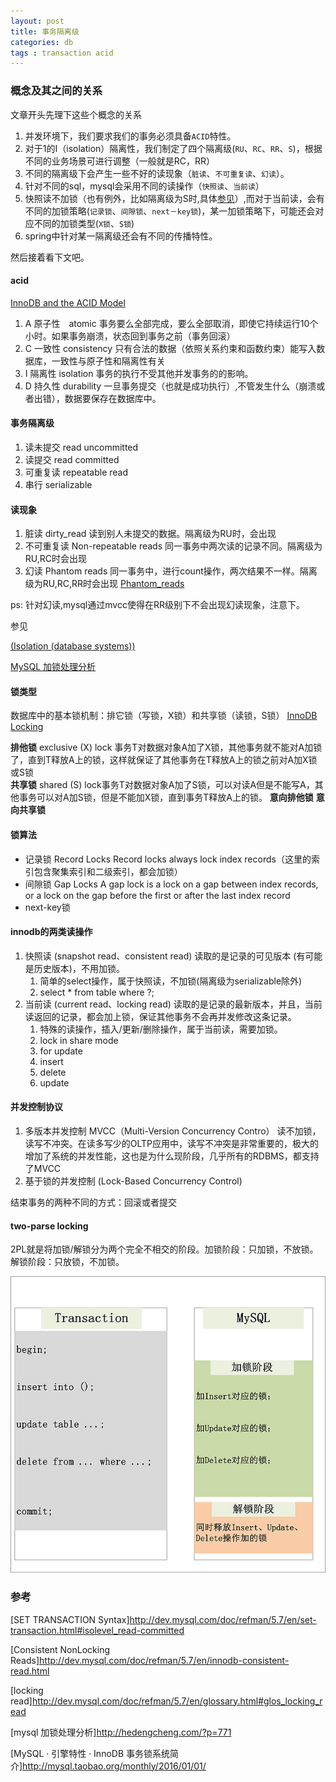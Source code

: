 ```yaml
---
layout: post
title: 事务隔离级
categories: db
tags : transaction acid
---
```


### 概念及其之间的关系  

文章开头先理下这些个概念的关系

1.  并发环境下，我们要求我们的事务必须具备`ACID`特性。
2.  对于1的I（isolation）隔离性，我们制定了四个隔离级(`RU`、`RC`、`RR`、`S`)，根据不同的业务场景可进行调整（一般就是RC，RR）
3.  不同的隔离级下会产生一些不好的读现象（`脏读`、`不可重复读`、`幻读`）。
4.  针对不同的sql，mysql会采用不同的读操作（`快照读`、`当前读`）
5.  快照读不加锁（也有例外，比如隔离级为S时,具体[参见](http://mysql.taobao.org/monthly/2016/01/01/)）,而对于当前读，会有不同的加锁策略(`记录锁`、`间隙锁`、`next－key锁`)，某一加锁策略下，可能还会对应不同的加锁类型(`X锁`、`S锁`)
6.  spring中针对某一隔离级还会有不同的传播特性。

然后接着看下文吧。

#### acid

[InnoDB and the ACID Model](https://dev.mysql.com/doc/refman/5.7/en/mysql-acid.html)

1.  A 原子性　atomic 事务要么全部完成，要么全部取消，即使它持续运行10个小时。如果事务崩溃，状态回到事务之前（事务回滚）
2.  C 一致性  consistency 只有合法的数据（依照关系约束和函数约束）能写入数据库，一致性与原子性和隔离性有关
3.  I 隔离性  isolation 事务的执行不受其他并发事务的的影响。
4.  D 持久性  durability 一旦事务提交（也就是成功执行）,不管发生什么（崩溃或者出错），数据要保存在数据库中。

#### 事务隔离级

1.  读未提交 read uncommitted
2.  读提交  read committed
3.  可重复读 repeatable read
4.  串行  serializable

#### 读现象 

1.  脏读 dirty_read 读到别人未提交的数据。隔离级为RU时，会出现
2.  不可重复读 Non-repeatable reads  同一事务中两次读的记录不同。隔离级为RU,RC时会出现
3.  幻读 Phantom reads 同一事务中，进行count操作，两次结果不一样。隔离级为RU,RC,RR时会出现 [Phantom_reads](https://en.wikipedia.org/wiki/Isolation_%28database_systems%29%23Phantom_reads)

ps: 针对幻读,mysql通过mvcc使得在RR级别下不会出现幻读现象，注意下。

参见

[(Isolation (database systems))](https://en.wikipedia.org/wiki/Isolation_%28database_systems%29)    

[MySQL 加锁处理分析](http://hedengcheng.com/?p=771)

#### 锁类型

数据库中的基本锁机制：排它锁（写锁，X锁）和共享锁（读锁，S锁） [InnoDB Locking](https://dev.mysql.com/doc/refman/5.7/en/innodb-locking.html)

**排他锁** exclusive (X) lock 事务T对数据对象A加了X锁，其他事务就不能对A加锁了，直到T释放A上的锁，这样就保证了其他事务在T释放A上的锁之前对A加X锁或S锁   
**共享锁** shared (S) lock事务T对数据对象A加了S锁，可以对读A但是不能写A，其他事务可以对A加S锁，但是不能加X锁，直到事务T释放A上的锁。
**意向排他锁**
**意向共享锁**

#### 锁算法

* 记录锁 Record Locks  Record locks always lock index records（这里的索引包含聚集索引和二级索引，都会加锁）
* 间隙锁 Gap Locks  A gap lock is a lock on a gap between index records, or a lock on the gap before the first or after the last index record
* next-key锁

#### innodb的两类读操作

1.  快照读 (snapshot read、consistent read) 读取的是记录的可见版本 (有可能是历史版本)，不用加锁。
    1.  简单的select操作，属于快照读，不加锁(隔离级为serializable除外)
    2.  select * from table where ?;
2.  当前读 (current read、locking read) 读取的是记录的最新版本，并且，当前读返回的记录，都会加上锁，保证其他事务不会再并发修改这条记录。
    1.  特殊的读操作，插入/更新/删除操作，属于当前读，需要加锁。
    2.  lock in share mode
    3.  for update
    4.  insert
    5.  delete
    6.  update

#### 并发控制协议
1.  多版本并发控制 MVCC（Multi-Version Concurrency Contro） 读不加锁，读写不冲突。在读多写少的OLTP应用中，读写不冲突是非常重要的，极大的增加了系统的并发性能，这也是为什么现阶段，几乎所有的RDBMS，都支持了MVCC
2.  基于锁的并发控制 (Lock-Based Concurrency Control)

结束事务的两种不同的方式：回滚或者提交

#### two-parse locking

2PL就是将加锁/解锁分为两个完全不相交的阶段。加锁阶段：只加锁，不放锁。解锁阶段：只放锁，不加锁。

![2pl](/images/database/2pl.jpg)

### 参考

[SET TRANSACTION Syntax]<http://dev.mysql.com/doc/refman/5.7/en/set-transaction.html#isolevel_read-committed>

[Consistent NonLocking Reads]<http://dev.mysql.com/doc/refman/5.7/en/innodb-consistent-read.html>

[locking read]<http://dev.mysql.com/doc/refman/5.7/en/glossary.html#glos_locking_read>

[mysql 加锁处理分析]<http://hedengcheng.com/?p=771>

[MySQL · 引擎特性 · InnoDB 事务锁系统简介]<http://mysql.taobao.org/monthly/2016/01/01/>
